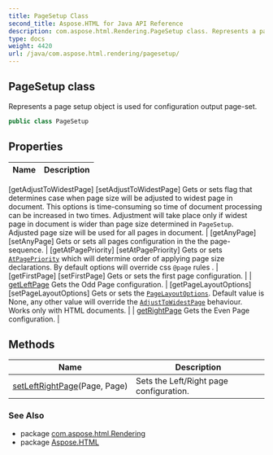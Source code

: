 ```yaml
---
title: PageSetup Class
second_title: Aspose.HTML for Java API Reference
description: com.aspose.html.Rendering.PageSetup class. Represents a page setup object is used for configuration output page-set
type: docs
weight: 4420
url: /java/com.aspose.html.rendering/pagesetup/
---
```

## PageSetup class

Represents a page setup object is used for configuration output page-set.

```java
public class PageSetup
```

## Properties

| Name | Description |
| --- | --- |
[getAdjustToWidestPage]
[setAdjustToWidestPage] Gets or sets flag that determines case when page size will be adjusted to widest page in document. This options is time-consuming so time of document processing can be increased in two times. Adjustment will take place only if widest page in document is wider than page size determined in `PageSetup`. Adjusted page size will be used for all pages in document. |
[getAnyPage]
[setAnyPage] Gets or sets all pages configuration in the the page-sequence. |
[getAtPagePriority]
[setAtPagePriority] Gets or sets [`AtPagePriority`](../atpagepriority/) which will determine order of applying page size declarations. By default options will override css `@page` rules . |
[getFirstPage]
[setFirstPage] Gets or sets the first page configuration. |
| [getLeftPage](../../com.aspose.html.rendering/pagesetup/leftpage/) Gets the Odd Page configuration. |
[getPageLayoutOptions]
[setPageLayoutOptions] Gets or sets the [`PageLayoutOptions`](../pagelayoutoptions/). Default value is None, any other value will override the [`AdjustToWidestPage`](./adjusttowidestpage/) behaviour. Works only with HTML documents. |
| [getRightPage](../../com.aspose.html.rendering/pagesetup/rightpage/) Gets the Even Page configuration. |

## Methods

| Name | Description |
| --- | --- |
| [setLeftRightPage](../../com.aspose.html.rendering/pagesetup/setleftrightpage/)(Page, Page) | Sets the Left/Right page configuration. |

### See Also

* package [com.aspose.html.Rendering](../../com.aspose.html.rendering/)
* package [Aspose.HTML](../../)
